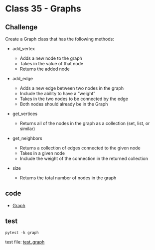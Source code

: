 # Class 35 - Graphs

## Challenge

Create a Graph class that has the following methods:

- add_vertex

   - Adds a new node to the graph
   - Takes in the value of that node
   - Returns the added node

- add_edge

   - Adds a new edge between two nodes in the graph
   - Include the ability to have a “weight”
   - Takes in the two nodes to be connected by the edge
   - Both nodes should already be in the Graph

- get_vertices

   - Returns all of the nodes in the graph as a collection (set, list, or similar)

- get_neighbors

   - Returns a collection of edges connected to the given node
   - Takes in a given node
   - Include the weight of the connection in the returned collection

- size

   - Returns the total number of nodes in the graph


## code

- <a href="#graph.py">Graph</a>

## test

    pytest -k graph


test file: <a href="#test_graph.py">test_graph</a>

